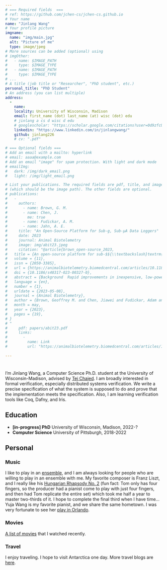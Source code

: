 ```yaml
---
# === Required fields  ===
# ref: https://github.com/jchen-cs/jchen-cs.github.io
# Your name 
name: "Jinlang Wang"
# Your profile picture
imgname: 
  name: "img/main.jpg"
  alt: "Picture of me"
  type: image/jpeg
# More sources can be added (optional) using 
# imgOther:
#   - name: $IMAGE_PATH
#     type: $IMAGE_TYPE
#   - name: $IMAGE_PATH
#     type: $IMAGE_TYPE
# ...
# A title (job title or "Researcher", "PhD student", etc.)
personal_title: "PhD Student"
# An address (you can list multiple)
address: 
  - 
    name: 
    locality: University of Wisconsin, Madison
    email: first_name (dot) last_name (at) wisc (dot) edu
    # jinlang a cs d wisc d edu
    # googlescholar: "https://scholar.google.com/citations?user=0d9zfcUAAAAJ&hl=en"
    linkedin: "https://www.linkedin.com/in/jinlangwang/"
    github: jinlang226
    # cv: ".pdf"

# === Optional fields ===
# Add an email with a mailto: hyperlink
# email: aaaa@example.com
# Add an email "image" for spam protection. With light and dark mode
# emailImg: 
#   dark: /img/dark_email.png
#   light: /img/light_email.png

# List your publications. The required fields are pdf, title, and image 
# (which should be the image path). The other fields are optional.
# publications:
#   -
#     authors:
#       - name: Brown, G. M.
#       - name: Chen, J.
#         me: true
#       - name: Fudickar, A. M.
#       - name: Jahn, A. E.
#     title: "An Open-Source Platform for Sub-g, Sub-µA Data Loggers"
#     date: 2023
#     journal: Animal Biotelemetry
#     image: img/abit23.jpeg
#     citation: "@article{brown_open-source_2023,
# 	title = {An open-source platform for sub-$${\\textbackslash}textrm{g}$$, sub-$${\\textbackslash}upmu$${A} data loggers},
# 	volume = {11},
# 	issn = {2050-3385},
# 	url = {https://animalbiotelemetry.biomedcentral.com/articles/10.1186/s40317-023-00327-0},
# 	doi = {10.1186/s40317-023-00327-0},
# 	abstract = {Background  Rapid improvements in inexpensive, low-power, movement and environmental sensors have sparked a revolution in animal behavior research by enabling the creation of data loggers (henceforth, tags) that can capture fine-grained behavioral data over many months. Nevertheless, development of tags that are suitable for use with small species, for example, birds under 25 g, remains challenging because of the extreme mass (under 1 g ) and power (average current under 1µ   A) constraints. These constraints dictate that a tag should carry exactly the sensors required for a given experiment and the data collection protocol should be specialized to the experiment. Furthermore, it can be extremely challenging to design hardware and software to achieve the energy efficiency required for long tag life. Results  We present an activity monitor, BitTag, that can continuously collect activity data for 4–12 months at 0.5–0.8g , depending upon battery choice, and which has been used to collect more than 500,000 h of data in a variety of experiments. The BitTag architecture provides a general platform to support the development and deployment of custom sub-g tags. This platform consists of a flexible tag architecture, software for both tags and host computers, and hardware to provide the host/tag interface necessary for preparing tags for “flight” and for accessing tag data “postflight”. We demonstrate how the BitTag platform can be extended to quickly develop novel tags with other sensors while satisfying the 1g/1µ A mass and power requirements through the design of a novel barometric pressure sensing tag that can collect pressure and temperature data every 60s for a year with mass under 0.6g.},
# 	language = {en},
# 	number = {1},
# 	urldate = {2023-05-08},
# 	journal = {Animal Biotelemetry},
# 	author = {Brown, Geoffrey M. and Chen, Jiawei and Fudickar, Adam and Jahn, Alex E.},
# 	month = may,
# 	year = {2023},
# 	pages = {19},
# }
# "
#     pdf: papers/abit23.pdf
#     links:
#       -
#         name: Link
#         url: "https://animalbiotelemetry.biomedcentral.com/articles/10.1186/s40317-023-00327-0#author-information"
 
---
```


# 
I’m Jinlang Wang, a Computer Science Ph.D. student at the University of Wisconsin-Madison, advised by [Tej Chajed](https://www.chajed.io/). I am broadly interested in formal verification, especially distributed systems verification. We write a precise specification of what the system is supposed to do and prove that the implementation meets the specification. Also, I am learning verification tools like Coq, Dafny, and Iris. 

<!-- One of my ongoing research projects is to use formal methods on distributed protocols to help students learn distributed systems. With a combination of the right tools and explanation, can we explain what goes wrong and why a protocol works?  -->


## Education
- **[in-progress] PhD** University of Wisconsin, Madison, 2022-?
- **Computer Science** University of Pittsburgh, 2018-2022

## Personal

### Music

I like to play in an [ensemble](https://www.bilibili.com/video/BV1ca4y1n71P/?spm_id_from=333.999.0.0&vd_source=568c2816195794316da4f77c9822bebe), and I am always looking for people who are willing to play in an ensemble with me. My favorite composer is Franz Liszt, and I really like his [Hungarian Rhapsody No. 2](https://www.youtube.com/watch?v=QpEfHVFilRc&ab_channel=WBKids) (fun fact: Tom only has four fingers, so the producer had a pianist come to play with just four fingers, and then had Tom replicate the entire set) which took me half a year to master two-thirds of it. I hope to complete the final third when I have time... Yuja Wang is my favorite pianist, and we share the same hometown. I was very fortunate to see her [play in Orlando](https://parkavemagazine.com/event/yuja-wang-plays-rachmaninoff-jan-14/#:~:text=January%2014%2C%202023%20%40%207%3A,30%20pm%20%2D%209%3A30%20pm&text=Phillips%20Center.,with%20Rachmaninoff's%20First%20Piano%20Concerto!). 

### Movies
[A list of movies](https://jinlang226.github.io/categories/movie/) that I watched recently.

### Travel
I enjoy traveling. I hope to visit Antarctica one day. More travel blogs are [here](https://jinlang226.github.io/categories/travel).


<!-- ## Experiences -->
<!-- * **Intern**, NASA Langley Research Center, August-December 2023 -->
